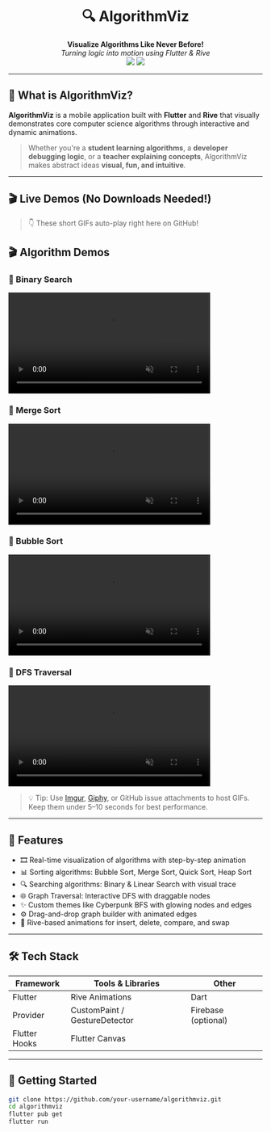 <h1 align="center">🔍 AlgorithmViz</h1>

<p align="center">
  <b>Visualize Algorithms Like Never Before!</b><br>
  <i>Turning logic into motion using Flutter & Rive</i><br>
  <img src="https://img.shields.io/badge/Flutter-AlgorithmViz-blue?logo=flutter&style=flat-square"/>
  <img src="https://img.shields.io/badge/Rive-Animations-yellow?logo=rive&style=flat-square"/>
</p>

---

## 🧠 What is AlgorithmViz?

**AlgorithmViz** is a mobile application built with **Flutter** and **Rive** that visually demonstrates core computer science algorithms through interactive and dynamic animations.

> Whether you're a **student learning algorithms**, a **developer debugging logic**, or a **teacher explaining concepts**, AlgorithmViz makes abstract ideas **visual, fun, and intuitive**.

---

## 🎬 Live Demos (No Downloads Needed!)

> 👇 These short GIFs auto-play right here on GitHub!

<h2>🎬 Algorithm Demos</h2>

<h3>🫧 Binary Search</h3>
<video src="https://github.com/user-attachments/assets/6606e7a6-30f0-49ef-b701-ba0c662af5db" controls width="400" muted autoplay loop></video>

<h3>🔀 Merge Sort</h3>
<video src="https://github.com/user-attachments/assets/3247e3dc-3e44-4185-90a3-4f10b6d4da31" controls width="400" muted autoplay loop></video>

<h3>🔎 Bubble Sort</h3>
<video src="https://github.com/user-attachments/assets/8ea74a42-6e37-4923-9cdf-9eaca37f71a3" controls width="400" muted autoplay loop></video>

<h3>🌲 DFS Traversal</h3>
<video src="https://github.com/user-attachments/assets/7067d2b6-55c8-4341-b7ac-a774651df6d9" controls width="400" muted autoplay loop></video>

> 💡 Tip: Use [Imgur](https://imgur.com), [Giphy](https://giphy.com), or GitHub issue attachments to host GIFs. Keep them under 5–10 seconds for best performance.

---

## 🔧 Features

- 🎞️ Real-time visualization of algorithms with step-by-step animation
- 📊 Sorting algorithms: Bubble Sort, Merge Sort, Quick Sort, Heap Sort
- 🔍 Searching algorithms: Binary & Linear Search with visual trace
- 🌐 Graph Traversal: Interactive DFS with draggable nodes
- ✨ Custom themes like Cyberpunk BFS with glowing nodes and edges
- ⚙️ Drag-and-drop graph builder with animated edges
- 🧱 Rive-based animations for insert, delete, compare, and swap

---

## 🛠 Tech Stack

| Framework     | Tools & Libraries        | Other        |
|---------------|---------------------------|--------------|
| Flutter       | Rive Animations           | Dart         |
| Provider      | CustomPaint / GestureDetector | Firebase (optional) |
| Flutter Hooks | Flutter Canvas            |              |

---

## 🚀 Getting Started

```bash
git clone https://github.com/your-username/algorithmviz.git
cd algorithmviz
flutter pub get
flutter run
